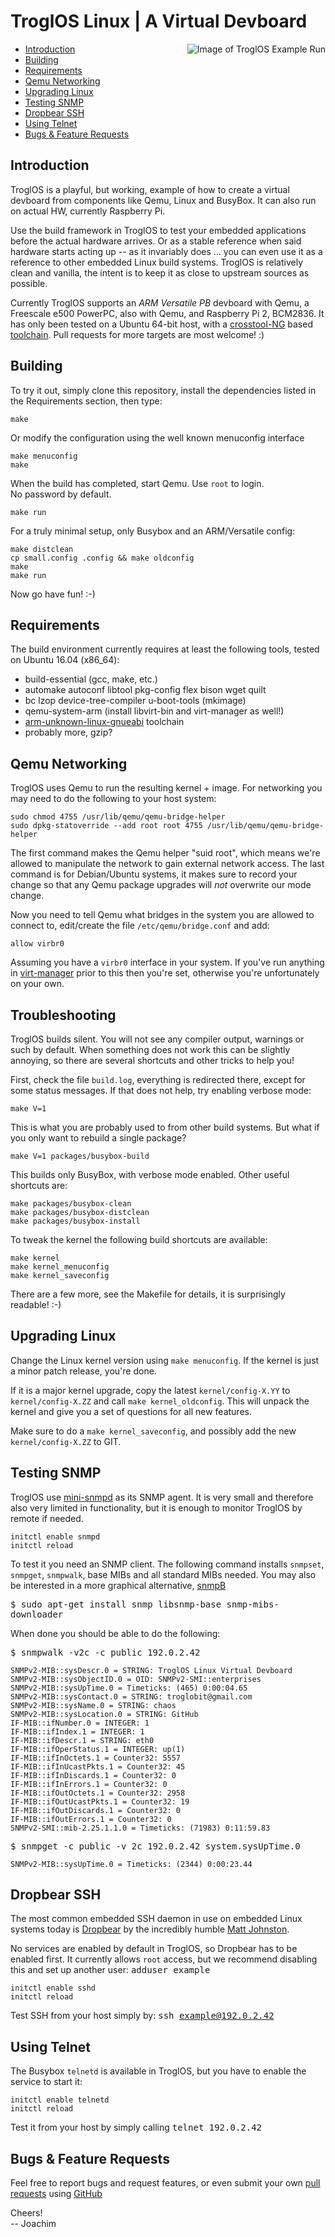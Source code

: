 TroglOS Linux | A Virtual Devboard
==================================

<img align="right" src="example.png" alt="Image of TroglOS Example Run">

* [Introduction](#introduction)
* [Building](#building)
* [Requirements](#requirements)
* [Qemu Networking](#qemu-networking)
* [Upgrading Linux](#upgrading-linux)
* [Testing SNMP](#testing-snmp)
* [Dropbear SSH](#dropbear-ssh)
* [Using Telnet](#using-telnet)
* [Bugs & Feature Requests](#bugs--feature-requests)


Introduction
------------

TroglOS is a playful, but working, example of how to create a virtual
devboard from components like Qemu, Linux and BusyBox.  It can also run
on actual HW, currently Raspberry Pi.

Use the build framework in TroglOS to test your embedded applications
before the actual hardware arrives.  Or as a stable reference when said
hardware starts acting up -- as it invariably does ... you can even use
it as a reference to other embedded Linux build systems.  TroglOS is
relatively clean and vanilla, the intent is to keep it as close to
upstream sources as possible.

Currently TroglOS supports an *ARM Versatile PB* devboard with Qemu, a
Freescale e500 PowerPC, also with Qemu, and Raspberry Pi 2, BCM2836.  It
has only been tested on a Ubuntu 64-bit host, with a [crosstool-NG][1]
based [toolchain][2].  Pull requests for more targets are most welcome!
:)


Building
--------

To try it out, simply clone this repository, install the dependencies
listed in the Requirements section, then type:

    make

Or modify the configuration using the well known menuconfig interface

    make menuconfig
    make

When the build has completed, start Qemu.  Use `root` to login.  
No password by default.

    make run

For a truly minimal setup, only Busybox and an ARM/Versatile config:

    make distclean
    cp small.config .config && make oldconfig
    make
    make run

Now go have fun! :-)


Requirements
------------

The build environment currently requires at least the following tools,
tested on Ubuntu 16.04 (x86_64):

* build-essential (gcc, make, etc.)
* automake autoconf libtool pkg-config flex bison wget quilt
* bc lzop device-tree-compiler u-boot-tools (mkimage)
* qemu-system-arm (install libvirt-bin and virt-manager as well!)
* [arm-unknown-linux-gnueabi][2] toolchain
* probably more, gzip?


Qemu Networking
---------------

TroglOS uses Qemu to run the resulting kernel + image.  For networking
you may need to do the following to your host system:

    sudo chmod 4755 /usr/lib/qemu/qemu-bridge-helper
    sudo dpkg-statoverride --add root root 4755 /usr/lib/qemu/qemu-bridge-helper

The first command makes the Qemu helper "suid root", which means we're
allowed to manipulate the network to gain external network access.  The
last command is for Debian/Ubuntu systems, it makes sure to record your
change so that any Qemu package upgrades will *not* overwrite our mode
change.

Now you need to tell Qemu what bridges in the system you are allowed to
connect to, edit/create the file `/etc/qemu/bridge.conf` and add:

    allow virbr0

Assuming you have a `virbr0` interface in your system.  If you've run
anything in [virt-manager](http://virt-manager.org/) prior to this then
you're set, otherwise you're unfortunately on your own.


Troubleshooting
---------------

TroglOS builds silent.  You will not see any compiler output, warnings
or such by default.  When something does not work this can be slightly
annoying, so there are several shortcuts and other tricks to help you!

First, check the file `build.log`, everything is redirected there,
except for some status messages.  If that does not help, try enabling
verbose mode:

    make V=1

This is what you are probably used to from other build systems.  But
what if you only want to rebuild a single package?

    make V=1 packages/busybox-build

This builds only BusyBox, with verbose mode enabled.  Other useful
shortcuts are:

    make packages/busybox-clean
    make packages/busybox-distclean
    make packages/busybox-install

To tweak the kernel the following build shortcuts are available:

    make kernel
    make kernel_menuconfig
    make kernel_saveconfig

There are a few more, see the Makefile for details, it is surprisingly
readable! :-)


Upgrading Linux
---------------

Change the Linux kernel version using `make menuconfig`.  If the kernel
is just a minor patch release, you're done.

If it is a major kernel upgrade, copy the latest `kernel/config-X.YY` to
`kernel/config-X.ZZ` and call `make kernel_oldconfig`.  This will unpack
the kernel and give you a set of questions for all new features.

Make sure to do a `make kernel_saveconfig`, and possibly add the new
`kernel/config-X.ZZ` to GIT.


Testing SNMP
------------

TroglOS use [mini-snmpd](https://github.com/troglobit/mini-snmpd) as its
SNMP agent.  It is very small and therefore also very limited in
functionality, but it is enough to monitor TroglOS by remote if needed.

    initctl enable snmpd
    initctl reload

To test it you need an SNMP client.  The following command installs
`snmpset`, `snmpget`, `snmpwalk`, base MIBs and all standard MIBs
needed.  You may also be interested in a more graphical alternative,
[snmpB](http://sourceforge.net/projects/snmpb/)

<kbd>$ sudo apt-get install snmp libsnmp-base snmp-mibs-downloader</kbd>

When done you should be able to do the following:

<kbd>$ snmpwalk -v2c -c public 192.0.2.42</kbd>

    SNMPv2-MIB::sysDescr.0 = STRING: TroglOS Linux Virtual Devboard
    SNMPv2-MIB::sysObjectID.0 = OID: SNMPv2-SMI::enterprises
    SNMPv2-MIB::sysUpTime.0 = Timeticks: (465) 0:00:04.65
    SNMPv2-MIB::sysContact.0 = STRING: troglobit@gmail.com
    SNMPv2-MIB::sysName.0 = STRING: chaos
    SNMPv2-MIB::sysLocation.0 = STRING: GitHub
    IF-MIB::ifNumber.0 = INTEGER: 1
    IF-MIB::ifIndex.1 = INTEGER: 1
    IF-MIB::ifDescr.1 = STRING: eth0
    IF-MIB::ifOperStatus.1 = INTEGER: up(1)
    IF-MIB::ifInOctets.1 = Counter32: 5557
    IF-MIB::ifInUcastPkts.1 = Counter32: 45
    IF-MIB::ifInDiscards.1 = Counter32: 0
    IF-MIB::ifInErrors.1 = Counter32: 0
    IF-MIB::ifOutOctets.1 = Counter32: 2958
    IF-MIB::ifOutUcastPkts.1 = Counter32: 19
    IF-MIB::ifOutDiscards.1 = Counter32: 0
    IF-MIB::ifOutErrors.1 = Counter32: 0
    SNMPv2-SMI::mib-2.25.1.1.0 = Timeticks: (71983) 0:11:59.83
    
<kbd>$ snmpget -c public -v 2c 192.0.2.42 system.sysUpTime.0</kbd>

    SNMPv2-MIB::sysUpTime.0 = Timeticks: (2344) 0:00:23.44


Dropbear SSH
------------

The most common embedded SSH daemon in use on embedded Linux systems
today is [Dropbear](https://matt.ucc.asn.au/dropbear/dropbear.html) by
the incredibly humble [Matt Johnston](https://matt.ucc.asn.au/).

No services are enabled by default in TroglOS, so Dropbear has to be
enabled first.  It currently allows `root` access, but we recommend
disabling this and set up another user: <kbd>adduser example</kbd>

    initctl enable sshd
    initctl reload

Test SSH from your host simply by: <kbd>ssh example@192.0.2.42</kbd>


Using Telnet
------------

The Busybox `telnetd` is available in TroglOS, but you have to enable
the service to start it:

    initctl enable telnetd
    initctl reload

Test it from your host by simply calling <kbd>telnet 192.0.2.42</kbd>


Bugs & Feature Requests
-----------------------

Feel free to report bugs and request features, or even submit your own
[pull requests](https://help.github.com/articles/using-pull-requests/)
using [GitHub](https://github.com/troglobit/troglos)

Cheers!  
-- Joachim

[1]: https://github.com/crosstool-ng/crosstool-ng
[2]: http://ftp.troglobit.com/pub/Toolchains/arm-unknown-linux-gnueabi-6.2.0-1.tar.xz

<!--
  -- Local Variables:
  -- mode: markdown
  -- End:
  -->
